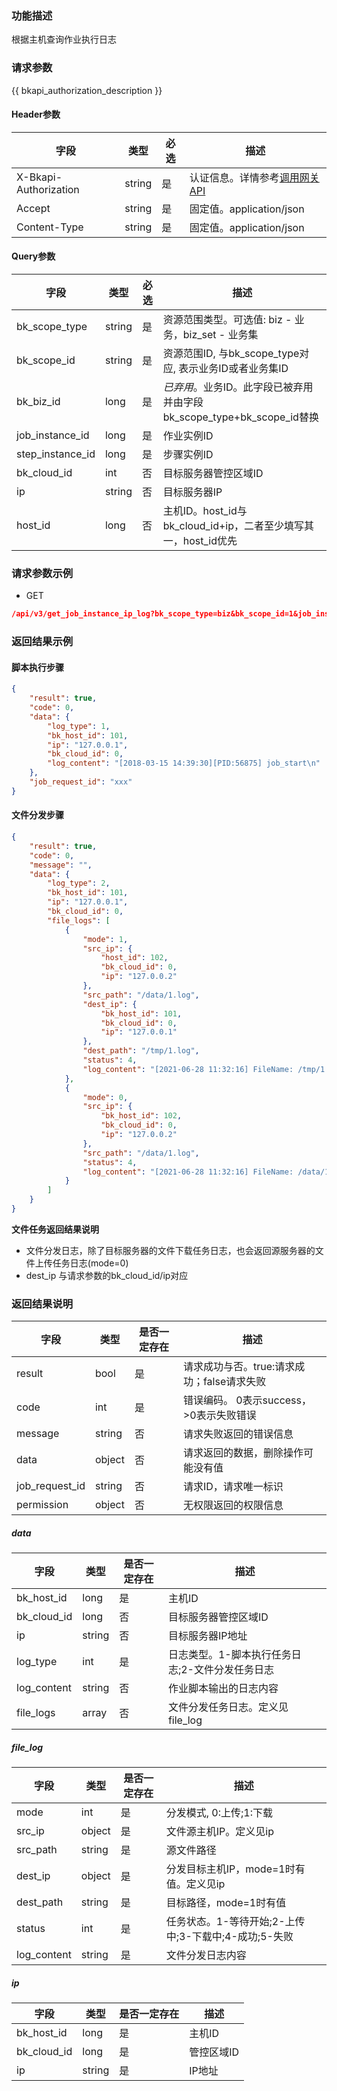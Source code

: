 ### 功能描述

根据主机查询作业执行日志

### 请求参数

{{ bkapi_authorization_description }}

#### Header参数

| 字段                    | 类型     | 必选  | 描述                                                                                                                               |
|-----------------------|--------|-----|----------------------------------------------------------------------------------------------------------------------------------|
| X-Bkapi-Authorization | string | 是   | 认证信息。详情参考[调用网关 API](https://github.com/TencentBlueKing/BKDocs/blob/master/ZH/7.0/APIGateway/apigateway/use-api/use-apigw-api.md) |
| Accept                | string | 是   | 固定值。application/json                                                                                                             |
| Content-Type          | string | 是   | 固定值。application/json                                                                                                             |

#### Query参数

| 字段               | 类型     | 必选  | 描述                                                |
|------------------|--------|-----|---------------------------------------------------|
| bk_scope_type    | string | 是   | 资源范围类型。可选值: biz - 业务，biz_set - 业务集                |
| bk_scope_id      | string | 是   | 资源范围ID, 与bk_scope_type对应, 表示业务ID或者业务集ID           |
| bk_biz_id        | long   | 是   | *已弃用*。业务ID。此字段已被弃用并由字段bk_scope_type+bk_scope_id替换 |
| job_instance_id  | long   | 是   | 作业实例ID                                            |
| step_instance_id | long   | 是   | 步骤实例ID                                            |
| bk_cloud_id      | int    | 否   | 目标服务器管控区域ID                                       |
| ip               | string | 否   | 目标服务器IP                                           |
| host_id          | long   | 否   | 主机ID。host_id与bk_cloud_id+ip，二者至少填写其一，host_id优先    |

### 请求参数示例

- GET

```json
/api/v3/get_job_instance_ip_log?bk_scope_type=biz&bk_scope_id=1&job_instance_id=50&step_instance_id=100&bk_cloud_id=0&ip=127.0.0.1
```

### 返回结果示例

#### 脚本执行步骤

```json
{
    "result": true,
    "code": 0,
    "data": {
        "log_type": 1,
        "bk_host_id": 101,
        "ip": "127.0.0.1",
        "bk_cloud_id": 0,
        "log_content": "[2018-03-15 14:39:30][PID:56875] job_start\n"
    },
    "job_request_id": "xxx"
}
```

#### 文件分发步骤

```json
{
    "result": true,
    "code": 0,
    "message": "",
    "data": {
        "log_type": 2,
        "bk_host_id": 101,
        "ip": "127.0.0.1",
        "bk_cloud_id": 0,
        "file_logs": [
            {
                "mode": 1,
                "src_ip": {
                    "host_id": 102,
                    "bk_cloud_id": 0,
                    "ip": "127.0.0.2"
                },
                "src_path": "/data/1.log",
                "dest_ip": {
                    "bk_host_id": 101,
                    "bk_cloud_id": 0,
                    "ip": "127.0.0.1"
                },
                "dest_path": "/tmp/1.log",
                "status": 4,
                "log_content": "[2021-06-28 11:32:16] FileName: /tmp/1.log FileSize: 9.0 Bytes State: dest agent success download file Speed: 1 KB/s Progress: 100% StatusDesc: dest agent success download file Detail: success"
            },
            {
                "mode": 0,
                "src_ip": {
                    "bk_host_id": 102,
                    "bk_cloud_id": 0,
                    "ip": "127.0.0.2"
                },
                "src_path": "/data/1.log",
                "status": 4,
                "log_content": "[2021-06-28 11:32:16] FileName: /data/1.log FileSize: 9.0 Bytes State: source agent success upload file Speed: 1 KB/s Progress: 100% StatusDesc: source agent success upload file Detail: success upload"
            }
        ]
    }
}
```

**文件任务返回结果说明**

- 文件分发日志，除了目标服务器的文件下载任务日志，也会返回源服务器的文件上传任务日志(mode=0)
- dest_ip 与请求参数的bk_cloud_id/ip对应

### 返回结果说明

| 字段             | 类型     | 是否一定存在 | 描述                         |
|----------------|--------|--------|----------------------------|
| result         | bool   | 是      | 请求成功与否。true:请求成功；false请求失败 |
| code           | int    | 是      | 错误编码。 0表示success，>0表示失败错误  |
| message        | string | 否      | 请求失败返回的错误信息                |
| data           | object | 否      | 请求返回的数据，删除操作可能没有值          |
| job_request_id | string | 否      | 请求ID，请求唯一标识                |
| permission     | object | 否      | 无权限返回的权限信息                 |

##### data

| 字段          | 类型     | 是否一定存在 | 描述                         |
|-------------|--------|--------|----------------------------|
| bk_host_id  | long   | 是      | 主机ID                       |
| bk_cloud_id | long   | 否      | 目标服务器管控区域ID                |
| ip          | string | 否      | 目标服务器IP地址                  |
| log_type    | int    | 是      | 日志类型。1-脚本执行任务日志;2-文件分发任务日志 |
| log_content | string | 否      | 作业脚本输出的日志内容                |
| file_logs   | array  | 否      | 文件分发任务日志。定义见file_log       |

##### file_log

| 字段          | 类型     | 是否一定存在 | 描述                                |
|-------------|--------|--------|-----------------------------------|
| mode        | int    | 是      | 分发模式, 0:上传;1:下载                   |
| src_ip      | object | 是      | 文件源主机IP。定义见ip                     |
| src_path    | string | 是      | 源文件路径                             |
| dest_ip     | object | 是      | 分发目标主机IP，mode=1时有值。定义见ip          |
| dest_path   | string | 是      | 目标路径，mode=1时有值                    |
| status      | int    | 是      | 任务状态。1-等待开始;2-上传中;3-下载中;4-成功;5-失败 |
| log_content | string | 是      | 文件分发日志内容                          |

##### ip

| 字段          | 类型     | 是否一定存在 | 描述     |
|-------------|--------|--------|--------|
| bk_host_id  | long   | 是      | 主机ID   |
| bk_cloud_id | long   | 是      | 管控区域ID |
| ip          | string | 是      | IP地址   |
